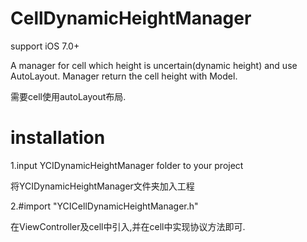 # CellDynamicHeightManager
support iOS 7.0+

A manager for cell which height is uncertain(dynamic height) and use AutoLayout. Manager return the cell height with Model.

需要cell使用autoLayout布局.

installation
=
1.input YCIDynamicHeightManager folder to your project

  将YCIDynamicHeightManager文件夹加入工程

2.#import "YCICellDynamicHeightManager.h"

  在ViewController及cell中引入,并在cell中实现协议方法即可.

